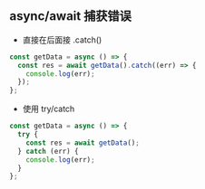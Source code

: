 ## async/await 捕获错误

- 直接在后面接 .catch()

```js
const getData = async () => {
  const res = await getData().catch((err) => {
    console.log(err);
  });
};
```

- 使用 try/catch

```js
const getData = async () => {
  try {
    const res = await getData();
  } catch (err) {
    console.log(err);
  }
};
```
